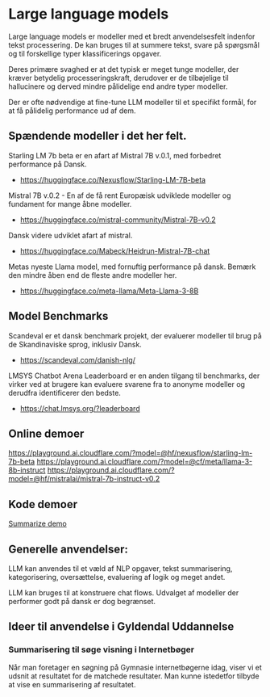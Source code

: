 # Large language models

Large language models er modeller med et bredt anvendelsesfelt indenfor tekst processering.
De kan bruges til at summere tekst, svare på spørgsmål og til forskellige typer klassificerings opgaver.

Deres primære svaghed er at det typisk er meget tunge modeller, der kræver betydelig processeringskraft, derudover er de tilbøjelige til hallucinere og derved mindre pålidelige end andre typer modeller.

Der er ofte nødvendige at fine-tune LLM modeller til et specifikt formål, for at få pålidelig performance ud af dem.

## Spændende modeller i det her felt.

Starling LM 7b beta er en afart af Mistral 7B v.0.1, med forbedret performance på Dansk.
- https://huggingface.co/Nexusflow/Starling-LM-7B-beta

Mistral 7B v.0.2 - En af de få rent Europæisk udviklede modeller og fundament for mange åbne modeller.
- https://huggingface.co/mistral-community/Mistral-7B-v0.2

Dansk videre udviklet afart af mistral.
- https://huggingface.co/Mabeck/Heidrun-Mistral-7B-chat

Metas nyeste Llama model, med fornuftig performance på dansk. Bemærk den mindre åben end de fleste andre modeller her.
- https://huggingface.co/meta-llama/Meta-Llama-3-8B

## Model Benchmarks

Scandeval er et dansk benchmark projekt, der evaluerer modeller til brug på de Skandinaviske sprog, inklusiv Dansk.
- https://scandeval.com/danish-nlg/

LMSYS Chatbot Arena Leaderboard er en anden tilgang til benchmarks, der virker ved at brugere kan evaluere svarene fra to anonyme modeller og derudfra identificerer den bedste.
- https://chat.lmsys.org/?leaderboard


## Online demoer

https://playground.ai.cloudflare.com/?model=@hf/nexusflow/starling-lm-7b-beta
https://playground.ai.cloudflare.com/?model=@cf/meta/llama-3-8b-instruct
https://playground.ai.cloudflare.com/?model=@hf/mistralai/mistral-7b-instruct-v0.2

## Kode demoer

[Summarize demo](summarize/README.md)

## Generelle anvendelser:

LLM kan anvendes til et væld af NLP opgaver, tekst summarisering, kategorisering, oversættelse, evaluering af logik og meget andet.

LLM kan bruges til at konstruere chat flows. Udvalget af modeller der performer godt på dansk er dog begrænset.

## Ideer til anvendelse i Gyldendal Uddannelse

### Summarisering til søge visning i Internetbøger

Når man foretager en søgning på Gymnasie internetbøgerne idag, viser vi et udsnit at resultatet for de matchede resultater. Man kunne istedetfor tilbyde at vise en summarisering af resultatet.
